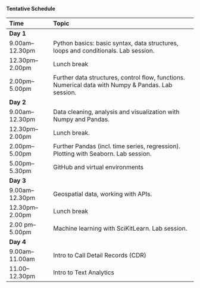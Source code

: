 **Tentative Schedule**

|**Time** | **Topic** |
|:---|:----|
|**Day 1** |
|9.00am–12.30pm | Python basics: basic syntax, data structures, loops and conditionals. Lab session. |
|12.30pm–2.00pm | Lunch break |
|2.00pm– 5.00pm | Further data structures, control flow, functions. Numerical data with Numpy & Pandas. Lab session. |
|**Day 2** |
|9.00am–12.30pm | Data cleaning, analysis and visualization with Numpy and Pandas. |
|12.30pm–2.00pm | Lunch break. |
|2.00pm–5.00pm | Further Pandas (incl. time series, regression). Plotting with Seaborn. Lab session. |
|5.00pm–5.30pm | GitHub and virtual environments |
|**Day 3** |
|9.00am–12.30pm | Geospatial data, working with APIs. |
|12.30pm–2.00pm | Lunch break |
|2.00 pm–5.00pm | Machine learning with SciKitLearn. Lab session. |
|**Day 4** |
|9.00am–11.00am | Intro to Call Detail Records (CDR) |
|11.00–12.30pm | Intro to Text Analytics |
